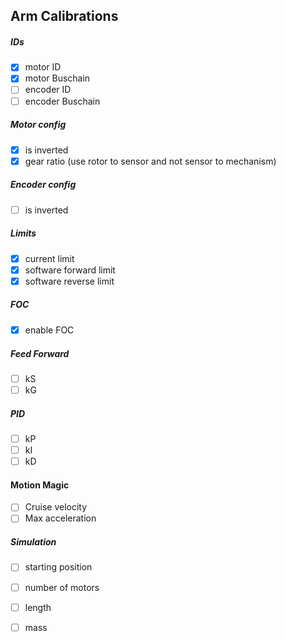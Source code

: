 Arm Calibrations
-----------------------------

##### IDs

- [x] motor ID 
- [x] motor Buschain
- [ ] encoder ID 
- [ ] encoder Buschain

##### Motor config

- [X] is inverted
- [X] gear ratio (use rotor to sensor and not sensor to mechanism)

##### Encoder config

- [ ] is inverted

##### Limits 

- [X] current limit
- [X] software forward limit
- [X] software reverse limit

##### FOC
- [x] enable FOC

##### Feed Forward 

- [ ] kS
- [ ] kG

##### PID 

- [ ] kP  
- [ ] kI   
- [ ] kD

#### Motion Magic

- [ ] Cruise velocity
- [ ] Max acceleration

##### Simulation

- [ ] starting position
- [ ] number of motors
- [ ] length
- [ ] mass

